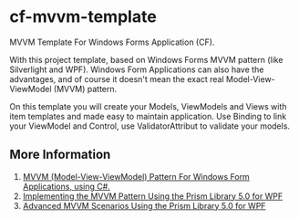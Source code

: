 # cf-mvvm-template
MVVM Template For Windows Forms Application (CF).

With this project template, based on Windows Forms MVVM pattern (like Silverlight and WPF). Windows Form Applications can also have the advantages, and of course it doesn't mean the exact real Model-View-ViewModel (MVVM) pattern.

On this template you will create your Models, ViewModels and Views with item templates and made easy to maintain application. Use Binding to link your ViewModel and Control, use ValidatorAttribut to validate your models.

## More Information
1. [MVVM (Model-View-ViewModel) Pattern For Windows Form Applications, using C#.](https://www.codeproject.com/Articles/364485/MVVM-Model-View-ViewModel-Patte)
2. [Implementing the MVVM Pattern Using the Prism Library 5.0 for WPF](https://docs.microsoft.com/en-us/previous-versions/msp-n-p/gg405484(v%3dpandp.40))
3. [Advanced MVVM Scenarios Using the Prism Library 5.0 for WPF](https://docs.microsoft.com/en-us/previous-versions/msp-n-p/gg405494(v%3dpandp.40))
